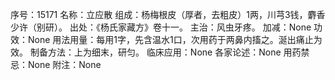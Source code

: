序号：15171
名称：立应散
组成：杨梅根皮（厚者，去粗皮）1两，川芎3钱，麝香少许（别研）。
出处：《杨氏家藏方》卷十一。
主治：风虫牙疼。
加减：None
功效：None
用法用量：每用1字，先含温水1口，次用药于两鼻内搐之。涎出痛止为效。
制备方法：上为细末，研匀。
临床应用：None
各家论述：None
用药禁忌：None
附注：None
